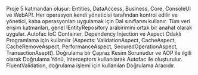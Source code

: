 Proje 5 katmandan oluşur: Entities, DataAccess, Business, Core, ConsoleUI ve WebAPI.
Her operasyon kendi yöneticisi tarafından kontrol edilir ve yönetici, kaba operasyonları uygulamak için Dal sınıflarını kullanır. Tüm veri erişim katmanları, genel IEntityRepository arabirimini ortak bir anahat olarak uygular.
Autofac IoC Container, Dependency Injection ve Aspect Odaklı Programlama için kullanılır (Aspects: ValidationAspect, CacheAspect, CacheRemoveAspect, PerformanceAspect, SecuredOperationAspect, TransactionAseptt). Doğrulama bir Çapraz Kesim Sorunudur ve AOP ile ilgili olarak Doğrulama Yönü, Interceptors kullanılarak Autofac ile oluşturulur. FluentValidation, doğrulama işlemi için kullanılan Doğrulama Aracıdır.
